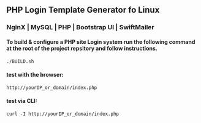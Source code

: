 ## PHP Login Template Generator fo Linux
### NginX | MySQL | PHP | Bootstrap UI | SwiftMailer
#### To build & configure a PHP site Login system run the following command at the root of the project repsitory and follow instructions.
```
./BUILD.sh
```
#### test with the browser:
```
http://yourIP_or_domain/index.php
```
#### test via CLI:
```
curl -I http://yourIP_or_domain/index.php
```

